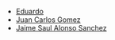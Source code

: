 - [Eduardo](https://github.com/EduardoGHdez)
- [Juan Carlos Gomez](https://github.com/jcgcarranza)
- [Jaime Saul Alonso Sanchez](https://github.com/luase)

